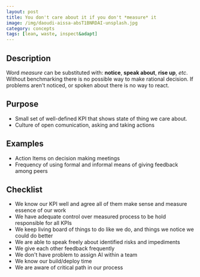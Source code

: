 ```yaml
---
layout: post
title: You don't care about it if you don't *measure* it
image: /img/daoudi-aissa-absT1BNRDAI-unsplash.jpg
category: concepts
tags: [lean, waste, inspect&adapt]
---
```

## Description
Word *measure* can be substituted with: **notice**, **speak about**, **rise up**, *etc*.
Without benchmarking there is no possible way to make rational decision.
If problems aren't noticed, or spoken about there is no way to react.

## Purpose
* Small set of well-defined KPI that shows state of thing we care about. 
* Culture of open comunication, asking and taking actions

## Examples
* Action Items on decision making meetings
* Frequency of using formal and informal means of giving feedback among peers

## Checklist
* We know our KPI well and agree all of them make sense and measure essence of our work
* We have adequate control over measured process to be hold responsible for all KPIs 
* We keep living board of things to do like we do, and things we notice we could do better
* We are able to speak freely about identified risks and impediments
* We give each other feedback frequently
* We don't have problem to assign AI within a team
* We know our build/deploy time
* We are aware of critical path in our process


